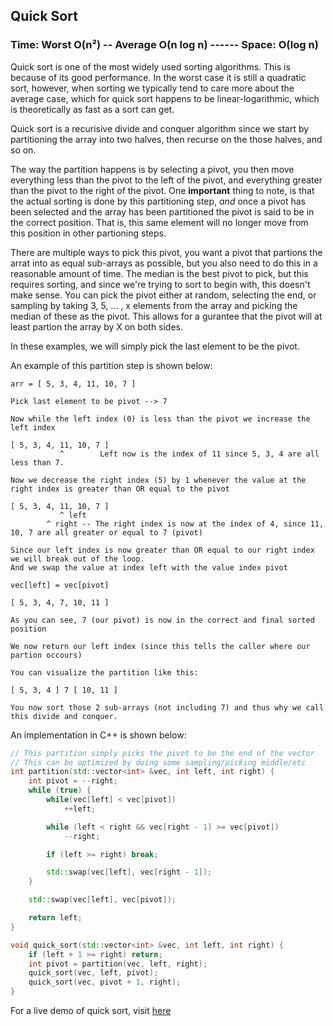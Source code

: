 ## Quick Sort
### Time: Worst O(n²) -- Average O(n log n) ------ Space: O(log n)

Quick sort is one of the most widely used sorting algorithms. This is because of its good performance.
In the worst case it is still a quadratic sort, however, when sorting we typically tend to care more about the
average case, which for quick sort happens to be linear-logarithmic, which is theoretically as fast as a sort can get.

Quick sort is a recurisive divide and conquer algorithm since we start by partitioning the array into two halves,
then recurse on the those halves, and so on.

The way the partition happens is by selecting a pivot, you then move everything less than the pivot to the left of
the pivot, and everything greater than the pivot to the right of the pivot. One __important__ thing to note, is that
the actual sorting is done by this partitioning step, _and_ once a pivot has been selected and the array has been
partitioned the pivot is said to be in the correct position. That is, this same element will no longer move from this
position in other partioning steps.

There are multiple ways to pick this pivot, you want a pivot that partions the arrat into as equal sub-arrays as possible,
but you also need to do this in a reasonable amount of time. The median is the best pivot to pick, but this requires sorting,
and since we're trying to sort to begin with, this doesn't make sense. You can pick the pivot either at random, selecting
the end, or sampling by taking 3, 5, ... , x elements from the array and picking the median of these as the pivot.
This allows for a gurantee that the pivot will at least partion the array by X on both sides.

In these examples, we will simply pick the last element to be the pivot.

An example of this partition step is shown below:

```
arr = [ 5, 3, 4, 11, 10, 7 ]

Pick last element to be pivot --> 7

Now while the left index (0) is less than the pivot we increase the left index

[ 5, 3, 4, 11, 10, 7 ]
           ^        Left now is the index of 11 since 5, 3, 4 are all less than 7.

Now we decrease the right index (5) by 1 whenever the value at the right index is greater than OR equal to the pivot

[ 5, 3, 4, 11, 10, 7 ]
           ^ left
        ^ right -- The right index is now at the index of 4, since 11, 10, 7 are all greater or equal to 7 (pivot)

Since our left index is now greater than OR equal to our right index we will break out of the loop.
And we swap the value at index left with the value index pivot

vec[left] = vec[pivot]

[ 5, 3, 4, 7, 10, 11 ]

As you can see, 7 (our pivot) is now in the correct and final sorted position

We now return our left index (since this tells the caller where our partion occours)

You can visualize the partition like this:

[ 5, 3, 4 ] 7 [ 10, 11 ]

You now sort those 2 sub-arrays (not including 7) and thus why we call this divide and conquer.
```

An implementation in C++ is shown below:

```cpp
// This partition simply picks the pivot to be the end of the vector
// This can be optimized by doing some sampling/picking middle/etc
int partition(std::vector<int> &vec, int left, int right) {
    int pivot = --right;
    while (true) {
        while(vec[left] < vec[pivot])
            ++left;

        while (left < right && vec[right - 1] >= vec[pivot])
            --right;

        if (left >= right) break;

        std::swap(vec[left], vec[right - 1]);
    }

    std::swap(vec[left], vec[pivot]);

    return left;
}

void quick_sort(std::vector<int> &vec, int left, int right) {
    if (left + 1 >= right) return;
    int pivot = partition(vec, left, right);
    quick_sort(vec, left, pivot);
    quick_sort(vec, pivot + 1, right);
}
```

For a live demo of quick sort, visit [here](https://repl.it/@heyluis/quickSort)



